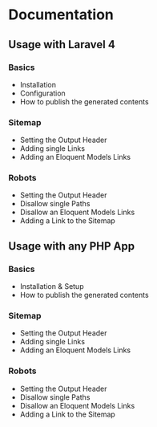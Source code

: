 # Documentation

## Usage with Laravel 4

### Basics

* Installation
* Configuration
* How to publish the generated contents

### Sitemap

* Setting the Output Header
* Adding single Links
* Adding an Eloquent Models Links

### Robots

* Setting the Output Header
* Disallow single Paths
* Disallow an Eloquent Models Links
* Adding a Link to the Sitemap

## Usage with any PHP App

### Basics

* Installation & Setup
* How to publish the generated contents

### Sitemap

* Setting the Output Header
* Adding single Links
* Adding an Eloquent Models Links

### Robots

* Setting the Output Header
* Disallow single Paths
* Disallow an Eloquent Models Links
* Adding a Link to the Sitemap
